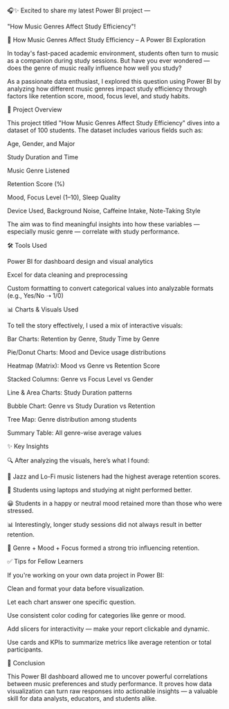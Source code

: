 🎧✨ Excited to share my latest Power BI project —

"How Music Genres Affect Study Efficiency"!

🎵 How Music Genres Affect Study Efficiency – A Power BI Exploration

In today's fast-paced academic environment, students often turn to music as a companion during study sessions. But have you ever wondered — does the genre of music really influence how well you study?

As a passionate data enthusiast, I explored this question using Power BI by analyzing how different music genres impact study efficiency through factors like retention score, mood, focus level, and study habits.

🧠 Project Overview

This project titled "How Music Genres Affect Study Efficiency" dives into a dataset of 100 students. The dataset includes various fields such as:

Age, Gender, and Major

Study Duration and Time

Music Genre Listened

Retention Score (%)

Mood, Focus Level (1–10), Sleep Quality

Device Used, Background Noise, Caffeine Intake, Note-Taking Style

The aim was to find meaningful insights into how these variables — especially music genre — correlate with study performance.

🛠️ Tools Used

Power BI for dashboard design and visual analytics

Excel for data cleaning and preprocessing

Custom formatting to convert categorical values into analyzable formats (e.g., Yes/No ➝ 1/0)

📊 Charts & Visuals Used

To tell the story effectively, I used a mix of interactive visuals:

Bar Charts: Retention by Genre, Study Time by Genre

Pie/Donut Charts: Mood and Device usage distributions

Heatmap (Matrix): Mood vs Genre vs Retention Score

Stacked Columns: Genre vs Focus Level vs Gender

Line & Area Charts: Study Duration patterns

Bubble Chart: Genre vs Study Duration vs Retention

Tree Map: Genre distribution among students

Summary Table: All genre-wise average values

✨ Key Insights

🔍 After analyzing the visuals, here’s what I found:

🎷 Jazz and Lo-Fi music listeners had the highest average retention scores.

📱 Students using laptops and studying at night performed better.

😀 Students in a happy or neutral mood retained more than those who were stressed.

📊 Interestingly, longer study sessions did not always result in better retention.

🌟 Genre + Mood + Focus formed a strong trio influencing retention.

✅ Tips for Fellow Learners

If you're working on your own data project in Power BI:

Clean and format your data before visualization.

Let each chart answer one specific question.

Use consistent color coding for categories like genre or mood.

Add slicers for interactivity — make your report clickable and dynamic.

Use cards and KPIs to summarize metrics like average retention or total participants.

🏁 Conclusion 

This Power BI dashboard allowed me to uncover powerful correlations between music preferences and study performance. It proves how data visualization can turn raw responses into actionable insights — a valuable skill for data analysts, educators, and students alike.
